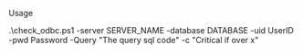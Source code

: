 Usage

.\check_odbc.ps1 -server SERVER_NAME -database DATABASE -uid UserID -pwd Password -Query "The query sql code" -c "Critical if over x"

